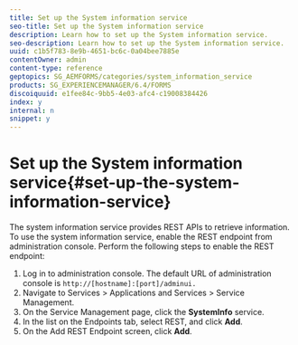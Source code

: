 ```yaml
---
title: Set up the System information service
seo-title: Set up the System information service
description: Learn how to set up the System information service.
seo-description: Learn how to set up the System information service.
uuid: c1b5f783-8e9b-4651-bc6c-0a04bee7885e
contentOwner: admin
content-type: reference
geptopics: SG_AEMFORMS/categories/system_information_service
products: SG_EXPERIENCEMANAGER/6.4/FORMS
discoiquuid: e1fee84c-9bb5-4e03-afc4-c19008384426
index: y
internal: n
snippet: y
---
```


# Set up the System information service{#set-up-the-system-information-service}

The system information service provides REST APIs to retrieve information. To use the system information service, enable the REST endpoint from administration console. Perform the following steps to enable the REST endpoint:

1. Log in to administration console. The default URL of administration console is `http://[hostname]:[port]/adminui.`
1. Navigate to Services &gt; Applications and Services &gt; Service Management.
1. On the Service Management page, click the **SystemInfo** service.
1. In the list on the Endpoints tab, select REST, and click **Add**. 
1. On the Add REST Endpoint screen, click **Add**.

